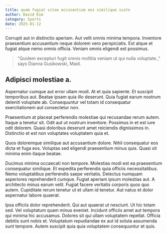 ```yaml
---
title: quam fugiat vitae accusantium eos similique iusto
author: David Kim
category: Sports
date: 2025-01-12
---
```


Corrupti aut in distinctio aperiam. Aut velit omnis minima tempora. Inventore praesentium accusantium neque dolorem vero perspiciatis. Est atque et fugiat atque nemo omnis officia. Veniam omnis eligendi est possimus.

> "Quidem excepturi fugit omnis mollitia veniam ut qui nulla voluptate.," says Dianna Gusikowski, Maid.

## Adipisci molestiae a.

Aspernatur cumque aut error ullam modi. At et quia sapiente. Et suscipit temporibus aut. Beatae ipsam quia illo deserunt. Quia fugiat earum nostrum deleniti voluptate ab. Consequuntur vel totam id consequatur exercitationem aut consectetur non.

Praesentium at placeat perferendis molestiae qui recusandae rerum autem. Itaque a tenetur sit. Odit aut ut nostrum inventore. Possimus in et est iure odit dolorem. Quasi doloribus deserunt amet reiciendis dignissimos in. Distinctio et est non voluptates voluptatem quia et.

Quos doloremque similique aut accusantium dolore. Nihil consequatur eos dicta et fuga eos. Voluptas sed eligendi praesentium minus quis. Quasi sit minima enim itaque beatae.

Ducimus minima occaecati non tempore. Molestias modi est ea praesentium consequatur similique. Et expedita perferendis quia officiis necessitatibus. Nemo voluptatibus perferendis saepe veritatis. Delectus numquam asperiores reprehenderit cumque. Fugiat aperiam ipsum molestias aut. A architecto minus earum velit. Fugiat facere veritatis corporis quos quo autem. Cupiditate rerum tenetur ut et ullam id tenetur. Aut natus et dolor aspernatur labore quaerat.

Ipsa officiis dolor reprehenderit. Qui aut quaerat ut nesciunt. Ut hic totam sed. Vel voluptatum quam minus eveniet. Incidunt officiis amet aut tempora qui minima hic accusamus. Dolores sit qui ullam voluptatem repellat. Officia debitis sunt nobis et. Voluptatum repudiandae ex aut id soluta assumenda sunt tempore. Autem suscipit quia quia voluptatem consequuntur et quis.